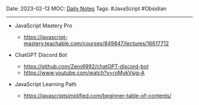 Date: 2023-02-13
MOC: [Daily Notes](../../1.%20MOC/Daily%20Notes.md)
Tags:  #JavaScript #Obsidian

---
* JavaScript Mastery Pro
	* https://javascript-mastery.teachable.com/courses/849847/lectures/16617712

* ChatGPT Discord Bot
	* https://github.com/Zero6992/chatGPT-discord-bot
	* https://www.youtube.com/watch?v=roMykVsig-A

* JavaScript Learning Path
	* https://javascriptsimplified.com/beginner-table-of-contents/






